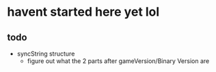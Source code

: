 # havent started here yet lol

## todo
- syncString structure
    - figure out what the 2 parts after gameVersion/Binary Version are